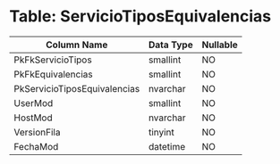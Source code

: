 # Table: ServicioTiposEquivalencias

| Column Name | Data Type | Nullable |
|-------------|-----------|----------|
| PkFkServicioTipos | smallint | NO |
| PkFkEquivalencias | smallint | NO |
| PkServicioTiposEquivalencias | nvarchar | NO |
| UserMod | smallint | NO |
| HostMod | nvarchar | NO |
| VersionFila | tinyint | NO |
| FechaMod | datetime | NO |
